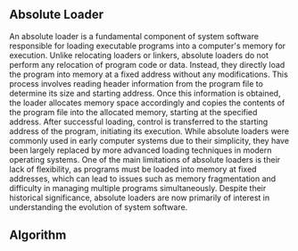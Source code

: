 ## Absolute Loader

An absolute loader is a fundamental component of system software responsible for loading executable programs into a computer's memory for execution. Unlike relocating loaders or linkers, absolute loaders do not perform any relocation of program code or data. Instead, they directly load the program into memory at a fixed address without any modifications. This process involves reading header information from the program file to determine its size and starting address. Once this information is obtained, the loader allocates memory space accordingly and copies the contents of the program file into the allocated memory, starting at the specified address. After successful loading, control is transferred to the starting address of the program, initiating its execution. While absolute loaders were commonly used in early computer systems due to their simplicity, they have been largely replaced by more advanced loading techniques in modern operating systems. One of the main limitations of absolute loaders is their lack of flexibility, as programs must be loaded into memory at fixed addresses, which can lead to issues such as memory fragmentation and difficulty in managing multiple programs simultaneously. Despite their historical significance, absolute loaders are now primarily of interest in understanding the evolution of system software.

## Algorithm
